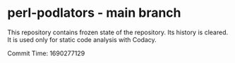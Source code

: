 # perl-podlators - main branch

This repository contains frozen state of the repository.
Its history is cleared. It is used only for static code
analysis with Codacy.

Commit Time: 1690277129